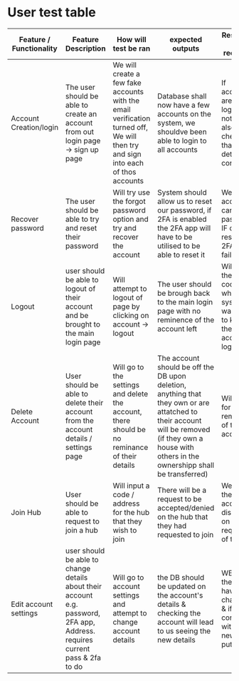 # User test table

|Feature / Functionality |Feature Description| How will test be ran | expected outputs | Results to be recorded |
|--|--|--|--|--|
|Account Creation/login | The user should be able to create an account from out login page -> sign up page| We will create a few fake accounts with the email verification turned off, We will then try and sign into each of thos accounts | Database shall now have a few accounts on the system, we shouldve been able to login to all accounts | If accounts are able to login, if not why, also checking that details are correct|
|Recover password| The user should be able to try and reset their password| Will try use the forgot password option and try and recover the account | System should allow us to reset our password, if 2FA is enabled the 2FA app will have to be utilised to be able to reset it | Wether account can reset password, IF can reset W/O 2FA it is failure
|Logout| user should be able to logout of their account and be brought to the main login page| Will attempt to logout of page by clicking on account -> logout | The user should be brough back to the main login page with no reminence of the account left | Will check the cookies or whatever system was used to keep the account logged in|
|Delete Account | User should be able to delete their account from the account details / settings page | Will go to the settings and delete the account, there should be no reminance of their details | The account should be off the DB upon deletion, anything that they own or are attatched to their account will be removed (if they own a house with others in the ownershipp shall be transferred) | Will check for reminence of the account
|Join Hub | User should be able to request to join a hub | Will input a code / address for the hub that they wish to join | There will be a request to be accepted/denied on the hub that they had requested to join| Wether the account is displayed on the requests of the hub|
|Edit account settings | user should be able to change details about their account e.g. password, 2FA app, Address. requires current pass & 2fa to do | Will go to account settings and attempt to change account details | the DB should be updated on the account's details & checking the account will lead to us seeing the new details | WEther the details have changed & if its consistent with the new data put in |

